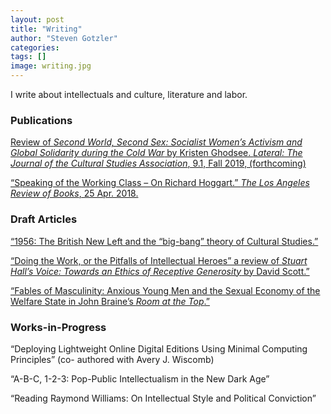 ```yaml
---
layout: post
title: "Writing"
author: "Steven Gotzler"
categories:
tags: []
image: writing.jpg
---
```


I write about intellectuals and culture, literature and labor.

### Publications
[Review of *Second World, Second Sex: Socialist Women’s Activism and Global Solidarity during the Cold War* by Kristen Ghodsee. *Lateral: The Journal of the Cultural Studies Association*, 9.1, Fall 2019, (forthcoming)](#insertpdf) 

[“Speaking of the Working Class – On Richard Hoggart.” *The Los Angeles Review of Books*, 25 Apr. 2018.](https://lareviewofbooks.org/article/speaking-of-the-working-class-on-richard-hoggart/)

### Draft Articles
[“1956: The British New Left and the “big-bang” theory of Cultural Studies.”](#insertpdf)

[“Doing the Work, or the Pitfalls of Intellectual Heroes” a review of *Stuart Hall’s Voice: Towards an 
Ethics of Receptive Generosity* by David Scott.”](#insertpdf)

[“Fables of Masculinity: Anxious Young Men and the Sexual Economy of the Welfare State in 
John Braine’s *Room at the Top*.”](#insertpdf)

### Works-in-Progress

“Deploying Lightweight Online Digital Editions Using Minimal Computing Principles” (co-
authored with Avery J. Wiscomb)

“A-B-C, 1-2-3: Pop-Public Intellectualism in the New Dark Age” 

“Reading Raymond Williams: On Intellectual Style and Political Conviction”



